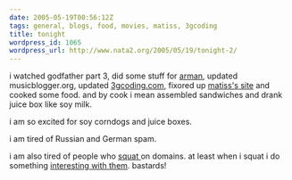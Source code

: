 ```yaml
---
date: 2005-05-19T00:56:12Z
tags: general, blogs, food, movies, matiss, 3gcoding
title: tonight
wordpress_id: 1065
wordpress_url: http://www.nata2.org/2005/05/19/tonight-2/
---
```


i watched godfather part 3, did some stuff for <a href="http://music-101.com">arman</a>, updated musicblogger.org, updated <a href="http://3gcoding.com">3gcoding.com</a>, fixored up <a href="http://therats.org">matiss's site</a> and cooked some food. and by cook i mean assembled sandwiches and drank juice box like soy milk. 

i am so excited for soy corndogs and juice boxes. 

i am tired of Russian and German spam. 

i am also tired of people who <a href="http://www.musicblogger.com">squat </a>on domains. at least when i squat i do something <a href="http://www.alliedmovements.com">interesting with them</a>. bastards!
